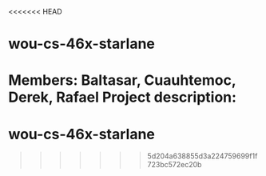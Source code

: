 <<<<<<< HEAD
# wou-cs-46x-starlane

Members: Baltasar, Cuauhtemoc, Derek, Rafael
Project description:
=======
# wou-cs-46x-starlane
>>>>>>> 5d204a638855d3a224759699f1f723bc572ec20b
